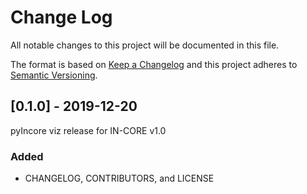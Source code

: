 # Change Log

All notable changes to this project will be documented in this file.

The format is based on [Keep a Changelog](http://keepachangelog.com/)
and this project adheres to [Semantic Versioning](http://semver.org/).

## [0.1.0] - 2019-12-20
pyIncore viz release for IN-CORE v1.0

### Added

- CHANGELOG, CONTRIBUTORS, and LICENSE

